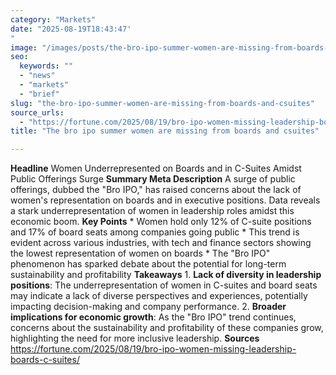 ```yaml
---
category: "Markets"
date: "2025-08-19T18:43:47'"
image: "/images/posts/the-bro-ipo-summer-women-are-missing-from-boards-and-csuites.jpg"
seo:
  keywords: ""
  - "news"
  - "markets"
  - "brief"
slug: "the-bro-ipo-summer-women-are-missing-from-boards-and-csuites"
source_urls:
  - "https://fortune.com/2025/08/19/bro-ipo-women-missing-leadership-boards-c-suites/"
title: "The bro ipo summer women are missing from boards and csuites"

---
```


**Headline** Women Underrepresented on Boards and in C-Suites Amidst Public Offerings Surge  **Summary Meta Description** A surge of public offerings, dubbed the "Bro IPO," has raised concerns about the lack of women's representation on boards and in executive positions. Data reveals a stark underrepresentation of women in leadership roles amidst this economic boom.  **Key Points**  * Women hold only 12% of C-suite positions and 17% of board seats among companies going public * This trend is evident across various industries, with tech and finance sectors showing the lowest representation of women on boards * The "Bro IPO" phenomenon has sparked debate about the potential for long-term sustainability and profitability  **Takeaways**  1. **Lack of diversity in leadership positions**: The underrepresentation of women in C-suites and board seats may indicate a lack of diverse perspectives and experiences, potentially impacting decision-making and company performance. 2. **Broader implications for economic growth**: As the "Bro IPO" trend continues, concerns about the sustainability and profitability of these companies grow, highlighting the need for more inclusive leadership.  **Sources** https://fortune.com/2025/08/19/bro-ipo-women-missing-leadership-boards-c-suites/
